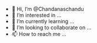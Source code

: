 - 👋 Hi, I’m @Chandanaschandu
- 👀 I’m interested in ...
- 🌱 I’m currently learning ...
- 💞️ I’m looking to collaborate on ...
- 📫 How to reach me ...

<!---
Chandanaschandu/Chandanaschandu is a ✨ special ✨ repository because its `README.md` (this file) appears on your GitHub profile.
You can click the Preview link to take a look at your changes.
--->
